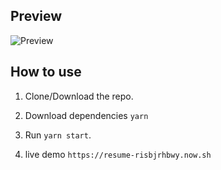 
## Preview
![Preview](https://s3.amazonaws.com/dummy-images-suraj/suraj1.png)

## How to use
1. Clone/Download the repo.
2. Download  dependencies ``` yarn ```
3. Run  ``` yarn start ```.

4. live  demo ``` https://resume-risbjrhbwy.now.sh  ```
